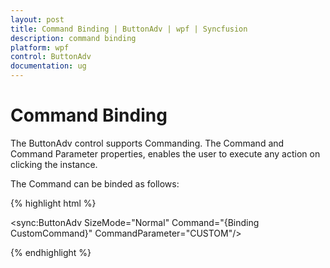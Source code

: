 ```yaml
---
layout: post
title: Command Binding | ButtonAdv | wpf | Syncfusion
description: command binding
platform: wpf
control: ButtonAdv
documentation: ug
---
```


# Command Binding

The ButtonAdv control supports Commanding. The Command and Command Parameter properties, enables the user to execute any action on clicking the instance.

The Command can be binded as follows:

{% highlight html %}


<sync:ButtonAdv SizeMode="Normal" Command="{Binding CustomCommand}" CommandParameter="CUSTOM"/>

{% endhighlight %}

